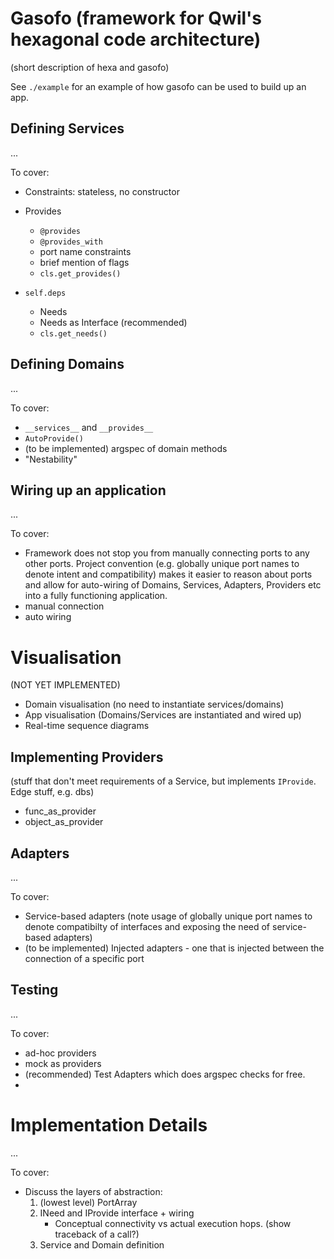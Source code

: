# Gasofo (framework for Qwil's hexagonal code architecture)

(short description of hexa and gasofo)

See `./example` for an example of how gasofo can be used to build up an app.


## Defining Services

...

To cover:
* Constraints: stateless, no constructor
* Provides
    * `@provides`
    * `@provides_with`
    * port name constraints
    * brief mention of flags
    * `cls.get_provides()`
    
* `self.deps`
    * Needs
    * Needs as Interface (recommended)
    * `cls.get_needs()`


## Defining Domains

...

To cover:
* `__services__` and `__provides__`
* `AutoProvide()`
* (to be implemented) argspec of domain methods
* "Nestability"

## Wiring up an application

...

To cover:
* Framework does not stop you from manually connecting ports to any other ports. Project convention (e.g. globally 
  unique port names to denote intent and compatibility) makes it easier to reason about ports and allow for auto-wiring
  of Domains, Services, Adapters, Providers etc into a fully functioning application.
* manual connection
* auto wiring


# Visualisation

(NOT YET IMPLEMENTED)

* Domain visualisation (no need to instantiate services/domains)
* App visualisation (Domains/Services are instantiated and wired up)
* Real-time sequence diagrams

## Implementing Providers


(stuff that don't meet requirements of a Service,  but implements `IProvide`. Edge stuff, e.g. dbs)

* func_as_provider
* object_as_provider

## Adapters

...

To cover:

* Service-based adapters (note usage of globally unique port names to denote compatibilty of interfaces and exposing the 
  need of service-based adapters)  
* (to be implemented) Injected adapters - one that is injected between the connection of a specific port


## Testing 

...

To cover:
* ad-hoc providers
* mock as providers
* (recommended) Test Adapters which does argspec checks for free. 
* 


# Implementation Details

...

To cover:

* Discuss the layers of abstraction:
    1. (lowest level) PortArray
    2. INeed and IProvide interface + wiring
        * Conceptual connectivity vs actual execution hops. (show traceback of a call?)
    3. Service and Domain definition
    